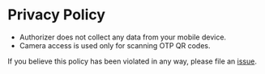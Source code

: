 # Privacy Policy

- Authorizer does not collect any data from your mobile device.
- Camera access is used only for scanning OTP QR codes.


If you believe this policy has been violated in any way, please file an [issue](https://github.com/tejado/Authorizer/issues).
